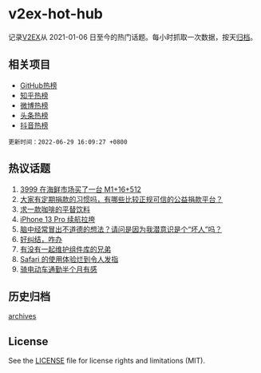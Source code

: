 # v2ex-hot-hub

 记录[V2EX](https://www.v2ex.com/)从 2021-01-06 日至今的热门话题。每小时抓取一次数据，按天[归档](archives)。
 
 ## 相关项目

- [GitHub热榜](https://github.com/snaildev/github-hot-hub)
- [知乎热榜](https://github.com/snaildev/zhihu-hot-hub)
- [微博热榜](https://github.com/snaildev/weibo-hot-hub)
- [头条热榜](https://github.com/snaildev/toutiao-hot-hub)
- [抖音热榜](https://github.com/snaildev/douyin-hot-hub)


 `更新时间：2022-06-29 16:09:27 +0800`

## 热议话题

1. [3999 在海鲜市场买了一台 M1+16+512](https://www.v2ex.com/t/862834)
1. [大家有定期捐款的习惯吗，有哪些比较正规可信的公益捐款平台？](https://www.v2ex.com/t/862785)
1. [求一款咖啡的平替饮料](https://www.v2ex.com/t/862777)
1. [iPhone 13 Pro 续航拉垮](https://www.v2ex.com/t/862846)
1. [脑中经常冒出不道德的想法？请问是因为我潜意识是个“坏人”吗？](https://www.v2ex.com/t/862893)
1. [好纠结，咋办](https://www.v2ex.com/t/862781)
1. [有没有一起维护组件库的兄弟](https://www.v2ex.com/t/862898)
1. [Safari 的使用体验烂到令人发指](https://www.v2ex.com/t/862912)
1. [骑电动车通勤半个月有感](https://www.v2ex.com/t/862772)

## 历史归档

[archives](archives)

## License

See the [LICENSE](LICENSE) file for license rights and limitations (MIT).

